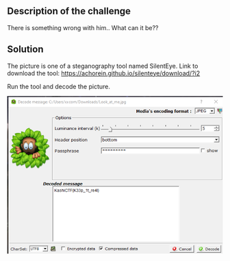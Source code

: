 ## Description of the challenge

There is something wrong with him.. What can it be??

## Solution
The picture is one of a steganography tool named SilentEye.
Link to download the tool: https://achorein.github.io/silenteye/download/?i2  

Run the tool and decode the picture.

![alt text](image.png)
